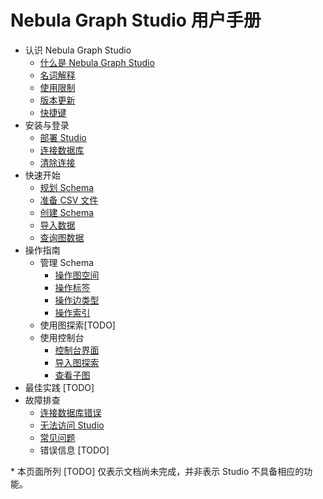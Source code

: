 # Nebula Graph Studio 用户手册

- 认识 Nebula Graph Studio
  - [什么是 Nebula Graph Studio](about-studio/st-ug-what-is-graph-studio.md)
  - [名词解释](about-studio/st-ug-terms.md)
  - [使用限制](about-studio/st-ug-limitations.md)
  - [版本更新](about-studio/st-ug-check-updates.md)
  - [快捷键](about-studio/st-ug-shortcuts.md)
- 安装与登录
  - [部署 Studio](install-configure/st-ug-deploy.md)
  - [连接数据库](install-configure/st-ug-connect.md)
  - [清除连接](install-configure/st-ug-reset-connection.md)
- 快速开始
  - [规划 Schema](quick-start/st-ug-plan-schema.md)
  - [准备 CSV 文件](quick-start/st-ug-prepare-csv.md)
  - [创建 Schema](quick-start/st-ug-create-schema.md)
  - [导入数据](quick-start/st-ug-import-data.md)
  - [查询图数据](quick-start/st-ug-explore.md)
- 操作指南
  - 管理 Schema
    - [操作图空间](manage-schema/st-ug-crud-space.md)
    - [操作标签](manage-schema/st-ug-crud-tag.md)
    - [操作边类型](manage-schema/st-ug-crud-edge-type.md)
    - [操作索引](manage-schema/st-ug-crud-index.md)
  - 使用图探索[TODO]
  - 使用控制台
    - [控制台界面](use-console/st-ug-console.md)
    - [导入图探索](use-console/st-ug-open-in-explorer.md)
    - [查看子图](use-console/st-ug-visualize-findpath.md)
- 最佳实践 [TODO]
- 故障排查
  - [连接数据库错误](troubleshooting/st-ug-connection-errors.md)
  - [无法访问 Studio](troubleshooting/st-ug-connection-errors.md)
  - [常见问题](troubleshooting/st-ug-faq.md)
  - 错误信息 [TODO]

\* 本页面所列 [TODO] 仅表示文档尚未完成，并非表示 Studio 不具备相应的功能。
